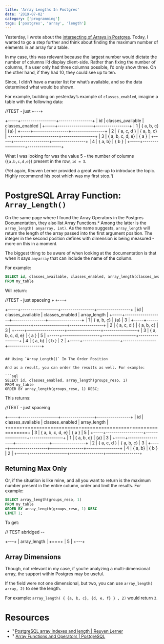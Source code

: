 ```yaml
---
title: 'Array Lengths In Postgres'
date: '2019-07-02'
category: ['programming']
tags: ['postgres', 'array', 'length']
---
```


Yesterday, I wrote about the [intersecting of Arrays in Postgres](../../2019-07-01/array-intersection-in-psql). Today, I wanted to go a step further and think about finding the maximum number of elements in an array for a table.

In my case, this was relevant because the largest number would dictate the number of columns I’d display client-side. Rather than fixing the number of columns, if a user only had three columns possible, I’d only show three. On the other hand, if they had 10, they could see up to ten.

Since, I didn’t have a master list for what’s available, and so the data determined what would be shown.

For example, building on yesterday’s example of `classes_enabled`, imagine a table with the following data:<br/>

//TEST - just `+---+`

+-----+------------------+-----------------+
| id | classes_available | classes_enabled |
+-----+------------------+-----------------+
| 1 | { a, b, c} | {a} |
+-----+------------------+-----------------+
| 2 | { a, c, d } | { a, b, c} |
+-----+------------------+-----------------+
| 3 | { a, b, c, d, e} | { a } |
+-----+------------------+-----------------+
| 4 | { a, b} | { b } |
+-----+------------------+-----------------+

What I was looking for was the value 5 - the number of columns (`{a,b,c,d,e}`) present in the row, `id = 3`.

(Yet again, Reuven Lerner provided a great write-up to introduce the topic. Highly recommend his post which was my first stop.¹)

# PostgreSQL Array Function: `Array_Length()`

On the same page where I found the Array Operators in the Postgres Documentation, they also list Array Functions.² Among the latter is the `array_length( anyarray, int)`. As the name suggests, `array_length` will return the length of the array passed into the first argument position. The integer in the second position defines with dimension is being measured - more on this in a moment.

The biggest thing to be aware of when looking at the documentation is that when it says `anyarray` that can include the name of the column.

For example:

```sql
SELECT id, classes_available, classes_enabled, array_length(classes_available, 1)
FROM my_table
```

Will return:

//TEST - just spaceing + `+---+`

+-----+-------------------+-----------------+-----------------+
| id | classes_available | classes_enabled | array_length |
+-----+-------------------+-----------------+-----------------+
| 1 | { a, b, c} | {a} | 3 |
+-----+-------------------+-----------------+-----------------+
| 2 | { a, c, d } | { a, b, c} | 3 |
+-----+-------------------+-----------------+-----------------+
| 3 | { a, b, c, d, e} | { a } | 5 |
+-----+-------------------+-----------------+-----------------+
| 4 | { a, b} | { b } | 2 |
+-----+-------------------+-----------------+-----------------+

````

## Using `Array_Length()` In The Order Position

And as a result, you can order the results as well. For example:

```sql
SELECT id, classes_enabled, array_length(groups_reso, 1)
FROM my_table
ORDER BY array_length(groups_reso, 1) DESC;
````

This returns:

//TEST - just spaceing

+-----+-------------------+-----------------+-----------------+
| id | classes_available | classes_enabled | array_length |
+=====+===================+=================+=================+
| 3 | { a, b, c, d, e} | { a } | 5 |
+-----+-------------------+-----------------+-----------------+
| 1 | { a, b, c} | {a} | 3 |
+-----+-------------------+-----------------+-----------------+
| 2 | { a, c, d } | { a, b, c} | 3 |
+-----+-------------------+-----------------+-----------------+
| 4 | { a, b} | { b } | 2 |
+-----+-------------------+-----------------+-----------------+

## Returning Max Only

Or, if the situation is like mine, and all you want to return is the maximum number present in the entire column, order and limit the results. For example:

```sql
SELECT array_length(groups_reso, 1)
FROM my_table
ORDER BY array_length(groups_reso, 1) DESC
LIMIT 1;
```

To get:<br/>

// TEST abridged --

+---+
| array_length |
+===+
| 5 |
+---+

## Array Dimensions

Though, not relevant in my case, if you’re analyzing a multi-dimensional array, the support within Postgres may be useful.

If the field were not one dimensional, but two, you can use `array_length( array, 2)` to see the length.

For example: `array_length( { {a, b, c}, {d, e, f} } , 2)` would return `3`.

# Resources

- ¹ [PostgreSQL array indexes and length | Reuven Lerner](https://lerner.co.il/2014/05/20/postgresql-array-indexes-and-length/)
- ² [Array Functions and Operators | PostgreSQL](https://www.postgresql.org/docs/current/functions-array.html)
